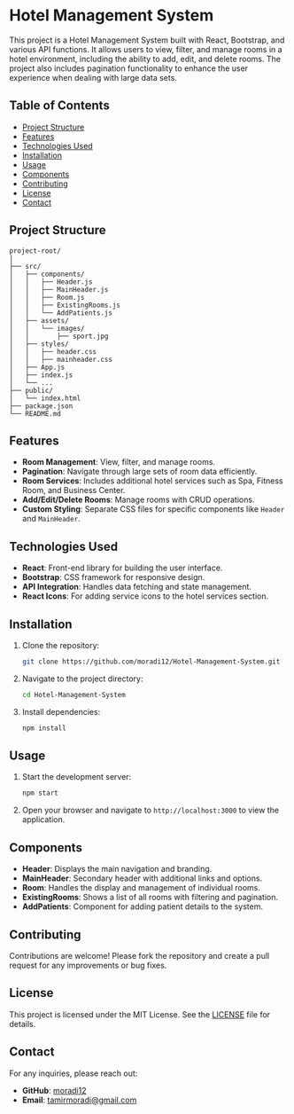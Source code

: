 
# Hotel Management System

This project is a Hotel Management System built with React, Bootstrap, and various API functions. It allows users to view, filter, and manage rooms in a hotel environment, including the ability to add, edit, and delete rooms. The project also includes pagination functionality to enhance the user experience when dealing with large data sets.

## Table of Contents

- [Project Structure](#project-structure)
- [Features](#features)
- [Technologies Used](#technologies-used)
- [Installation](#installation)
- [Usage](#usage)
- [Components](#components)
- [Contributing](#contributing)
- [License](#license)
- [Contact](#contact)

## Project Structure

```
project-root/
│
├── src/
│   ├── components/
│   │   ├── Header.js
│   │   ├── MainHeader.js
│   │   ├── Room.js
│   │   ├── ExistingRooms.js
│   │   └── AddPatients.js
│   ├── assets/
│   │   └── images/
│   │       ├── sport.jpg
│   ├── styles/
│   │   ├── header.css
│   │   ├── mainheader.css
│   ├── App.js
│   ├── index.js
│   └── ...
├── public/
│   └── index.html
├── package.json
└── README.md
```

## Features

- **Room Management**: View, filter, and manage rooms.
- **Pagination**: Navigate through large sets of room data efficiently.
- **Room Services**: Includes additional hotel services such as Spa, Fitness Room, and Business Center.
- **Add/Edit/Delete Rooms**: Manage rooms with CRUD operations.
- **Custom Styling**: Separate CSS files for specific components like `Header` and `MainHeader`.

## Technologies Used

- **React**: Front-end library for building the user interface.
- **Bootstrap**: CSS framework for responsive design.
- **API Integration**: Handles data fetching and state management.
- **React Icons**: For adding service icons to the hotel services section.

## Installation

1. Clone the repository:
   ```bash
   git clone https://github.com/moradi12/Hotel-Management-System.git
   ```
2. Navigate to the project directory:
   ```bash
   cd Hotel-Management-System
   ```
3. Install dependencies:
   ```bash
   npm install
   ```

## Usage

1. Start the development server:
   ```bash
   npm start
   ```
2. Open your browser and navigate to `http://localhost:3000` to view the application.

## Components

- **Header**: Displays the main navigation and branding.
- **MainHeader**: Secondary header with additional links and options.
- **Room**: Handles the display and management of individual rooms.
- **ExistingRooms**: Shows a list of all rooms with filtering and pagination.
- **AddPatients**: Component for adding patient details to the system.

## Contributing

Contributions are welcome! Please fork the repository and create a pull request for any improvements or bug fixes.

## License

This project is licensed under the MIT License. See the [LICENSE](LICENSE) file for details.

## Contact

For any inquiries, please reach out:

- **GitHub**: [moradi12](https://github.com/moradi12)
- **Email**: tamirmoradi@gmail.com
